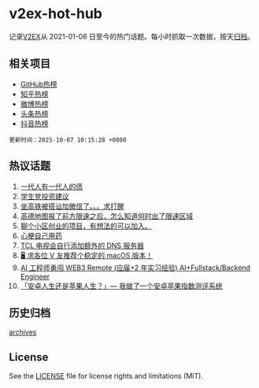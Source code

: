 # v2ex-hot-hub

 记录[V2EX](https://www.v2ex.com/)从 2021-01-06 日至今的热门话题。每小时抓取一次数据，按天[归档](archives)。
 
 ## 相关项目

- [GitHub热榜](https://github.com/lonnyzhang423/github-hot-hub)
- [知乎热榜](https://github.com/lonnyzhang423/zhihu-hot-hub)
- [微博热榜](https://github.com/lonnyzhang423/weibo-hot-hub)
- [头条热榜](https://github.com/lonnyzhang423/toutiao-hot-hub)
- [抖音热榜](https://github.com/lonnyzhang423/douyin-hot-hub)


 `更新时间：2025-10-07 10:15:28 +0800`

## 热议话题

1. [一代人有一代人的债](https://www.v2ex.com/t/1163533)
1. [学生党投资建议](https://www.v2ex.com/t/1163510)
1. [坐高铁被搭讪加微信了。。。求打醒](https://www.v2ex.com/t/1163485)
1. [高德地图报了前方限速之后，怎么知道何时出了限速区域](https://www.v2ex.com/t/1163541)
1. [聊个小区创业的项目，有想法的可以加入。](https://www.v2ex.com/t/1163494)
1. [心梗自己用药](https://www.v2ex.com/t/1163542)
1. [TCL 电视会自行添加额外的 DNS 服务器](https://www.v2ex.com/t/1163535)
1. [🖥️ 求各位 V 友推荐个稳定的 macOS 版本！](https://www.v2ex.com/t/1163489)
1. [AI 工程师勇闯 WEB3 Remote (应届+2 年实习经验) AI+Fullstack/Backend Engineer](https://www.v2ex.com/t/1163517)
1. [「安卓人生还是苹果人生？」— 我做了一个安卓苹果指数测评系统](https://www.v2ex.com/t/1163502)

## 历史归档

[archives](archives)

## License

See the [LICENSE](LICENSE) file for license rights and limitations (MIT).
